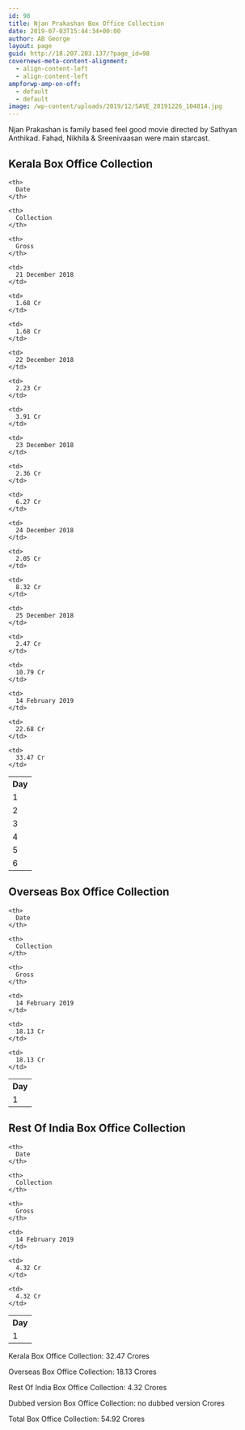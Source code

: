 ```yaml
---
id: 98
title: Njan Prakashan Box Office Collection
date: 2019-07-03T15:44:34+00:00
author: AB George
layout: page
guid: http://18.207.203.137/?page_id=98
covernews-meta-content-alignment:
  - align-content-left
  - align-content-left
ampforwp-amp-on-off:
  - default
  - default
image: /wp-content/uploads/2019/12/SAVE_20191226_104814.jpg
---
```

Njan Prakashan is family based feel good movie directed by Sathyan Anthikad. Fahad, Nikhila & Sreenivaasan were main starcast.

## Kerala Box Office Collection

<table class="wp-block-table">
  <tr>
    <th>
      Day
    </th>
    
    <th>
      Date
    </th>
    
    <th>
      Collection
    </th>
    
    <th>
      Gross
    </th>
  </tr>
  
  <tr>
    <td>
      1
    </td>
    
    <td>
      21 December 2018
    </td>
    
    <td>
      1.68 Cr
    </td>
    
    <td>
      1.68 Cr
    </td>
  </tr>
  
  <tr>
    <td>
      2
    </td>
    
    <td>
      22 December 2018
    </td>
    
    <td>
      2.23 Cr
    </td>
    
    <td>
      3.91 Cr
    </td>
  </tr>
  
  <tr>
    <td>
      3
    </td>
    
    <td>
      23 December 2018
    </td>
    
    <td>
      2.36 Cr
    </td>
    
    <td>
      6.27 Cr
    </td>
  </tr>
  
  <tr>
    <td>
      4
    </td>
    
    <td>
      24 December 2018
    </td>
    
    <td>
      2.05 Cr
    </td>
    
    <td>
      8.32 Cr
    </td>
  </tr>
  
  <tr>
    <td>
      5
    </td>
    
    <td>
      25 December 2018
    </td>
    
    <td>
      2.47 Cr
    </td>
    
    <td>
      10.79 Cr
    </td>
  </tr>
  
  <tr>
    <td>
      6
    </td>
    
    <td>
      14 February 2019
    </td>
    
    <td>
      22.68 Cr
    </td>
    
    <td>
      33.47 Cr
    </td>
  </tr>
</table>

## Overseas Box Office Collection

<table class="wp-block-table">
  <tr>
    <th>
      Day
    </th>
    
    <th>
      Date
    </th>
    
    <th>
      Collection
    </th>
    
    <th>
      Gross
    </th>
  </tr>
  
  <tr>
    <td>
      1
    </td>
    
    <td>
      14 February 2019
    </td>
    
    <td>
      18.13 Cr
    </td>
    
    <td>
      18.13 Cr
    </td>
  </tr>
</table>

## Rest Of India Box Office Collection

<table class="wp-block-table">
  <tr>
    <th>
      Day
    </th>
    
    <th>
      Date
    </th>
    
    <th>
      Collection
    </th>
    
    <th>
      Gross
    </th>
  </tr>
  
  <tr>
    <td>
      1
    </td>
    
    <td>
      14 February 2019
    </td>
    
    <td>
      4.32 Cr
    </td>
    
    <td>
      4.32 Cr
    </td>
  </tr>
</table>

Kerala Box Office Collection: 32.47 Crores

Overseas Box Office Collection: 18.13 Crores

Rest Of India Box Office Collection: 4.32 Crores

Dubbed version Box Office Collection: no dubbed version Crores

Total Box Office Collection: 54.92 Crores